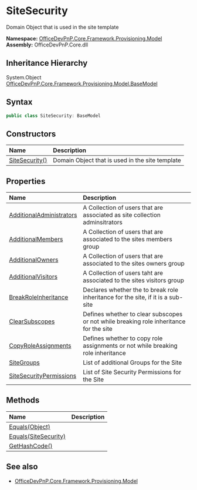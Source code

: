 # SiteSecurity
Domain Object that is used in the site template  

**Namespace:** [OfficeDevPnP.Core.Framework.Provisioning.Model](OfficeDevPnP.Core.Framework.Provisioning.Model.md)  
**Assembly:** OfficeDevPnP.Core.dll  
## Inheritance Hierarchy
System.Object  
  [OfficeDevPnP.Core.Framework.Provisioning.Model.BaseModel](OfficeDevPnP.Core.Framework.Provisioning.Model.BaseModel.md) 
## Syntax
```C#
public class SiteSecurity: BaseModel
```
## Constructors
|**Name**|**Description**|
|:-----|:-----|
| [SiteSecurity()](OfficeDevPnP.Core.Framework.Provisioning.Model.SiteSecurity.ctor1.md) |  Domain Object that is used in the site template 
## Properties
|**Name**|**Description**|
|:-----|:-----|
| [AdditionalAdministrators](OfficeDevPnP.Core.Framework.Provisioning.Model.SiteSecurity.AdditionalAdministrators.md) | A Collection of users that are associated as site collection adminsitrators
| [AdditionalMembers](OfficeDevPnP.Core.Framework.Provisioning.Model.SiteSecurity.AdditionalMembers.md) | A Collection of users that are associated to the sites members group
| [AdditionalOwners](OfficeDevPnP.Core.Framework.Provisioning.Model.SiteSecurity.AdditionalOwners.md) | A Collection of users that are associated to the sites owners group
| [AdditionalVisitors](OfficeDevPnP.Core.Framework.Provisioning.Model.SiteSecurity.AdditionalVisitors.md) | A Collection of users taht are associated to the sites visitors group
| [BreakRoleInheritance](OfficeDevPnP.Core.Framework.Provisioning.Model.SiteSecurity.BreakRoleInheritance.md) | Declares whether the to break role inheritance for the site, if it is a sub-site
| [ClearSubscopes](OfficeDevPnP.Core.Framework.Provisioning.Model.SiteSecurity.ClearSubscopes.md) | Defines whether to clear subscopes or not while breaking role inheritance for the site
| [CopyRoleAssignments](OfficeDevPnP.Core.Framework.Provisioning.Model.SiteSecurity.CopyRoleAssignments.md) | Defines whether to copy role assignments or not while breaking role inheritance
| [SiteGroups](OfficeDevPnP.Core.Framework.Provisioning.Model.SiteSecurity.SiteGroups.md) | List of additional Groups for the Site
| [SiteSecurityPermissions](OfficeDevPnP.Core.Framework.Provisioning.Model.SiteSecurity.SiteSecurityPermissions.md) | List of Site Security Permissions for the Site
## Methods
|**Name**|**Description**|
|:-----|:-----|
| [Equals(Object)](OfficeDevPnP.Core.Framework.Provisioning.Model.SiteSecurity.3520ddbb.md) | 
| [Equals(SiteSecurity)](OfficeDevPnP.Core.Framework.Provisioning.Model.SiteSecurity.98ba844a.md) | 
| [GetHashCode()](OfficeDevPnP.Core.Framework.Provisioning.Model.SiteSecurity.1c6872bd.md) | 
## See also
- [OfficeDevPnP.Core.Framework.Provisioning.Model](OfficeDevPnP.Core.Framework.Provisioning.Model.md)
